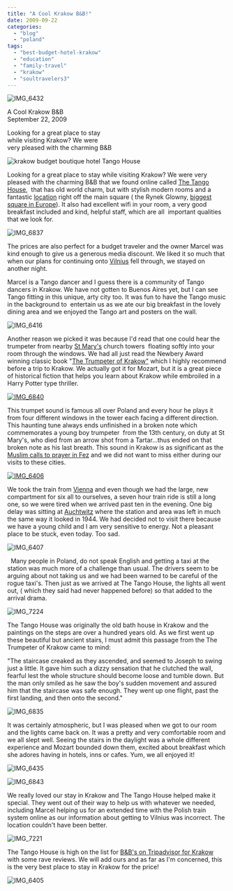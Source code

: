 ```yaml
---
title: "A Cool Krakow B&B!"
date: 2009-09-22
categories: 
  - "blog"
  - "poland"
tags: 
  - "best-budget-hotel-krakow"
  - "education"
  - "family-travel"
  - "krakow"
  - "soultravelers3"
---
```


![IMG_6432](https://pub-ac94b3f306b24c0dba4238943c97f2e1.r2.dev/6a00e5502a950788330120a5e3f8ba970c.jpg)

A Cool Krakow B&B  
September 22, 2009

Looking for a great place to stay  
while visiting Krakow? We were  
very pleased with the charming B&B

<!--more-->

![krakow budget boutique hotel Tango House](https://pub-ac94b3f306b24c0dba4238943c97f2e1.r2.dev/6a00e5502a950788330120a58d641a970b.jpg)

Looking for a great place to stay while visiting Krakow? We were very pleased with the charming B&B that we found online called [The Tango House](http://www.tangohouse.pl/),  that has old world charm, but with stylish modern rooms and a fantastic [location](http://en.wikipedia.org/wiki/Krak%C3%B3w) right off the main square ( the Rynek Glowny, [biggest square in Europe](http://www.cracow-life.com/poland/krakow-market-square)). It also had excellent wifi in your room, a very good breakfast included and kind, helpful staff, which are all  important qualities that we look for. 

![IMG_6837](https://pub-ac94b3f306b24c0dba4238943c97f2e1.r2.dev/6a00e5502a950788330120a5e40912970c.jpg)

The prices are also perfect for a budget traveler and the owner Marcel was kind enough to give us a generous media discount. We liked it so much that when our plans for continuing onto [Vilnius](http://en.wikipedia.org/wiki/Vilnius) fell through, we stayed on another night.

Marcel is a Tango dancer and I guess there is a community of Tango dancers in Krakow. We have not gotten to Buenos Aires yet, but I can see Tango fitting in this unique, arty city too. It was fun to have the Tango music in the background to  entertain us as we ate our big breakfast in the lovely dining area and we enjoyed the Tango art and posters on the wall. 

![IMG_6416](https://pub-ac94b3f306b24c0dba4238943c97f2e1.r2.dev/6a00e5502a950788330120a58d6fc5970b.jpg)

  
Another reason we picked it was because I'd read that one could hear the trumpeter from nearby [St Mary's](http://en.wikipedia.org/wiki/St._Mary%27s_Basilica,_Krak%C3%B3w) church towers  floating softly into your room through the windows. We had all just read the Newbery Award winning classic book "[The Trumpeter of Krakow"](http://en.wikipedia.org/wiki/The_Trumpeter_of_Krakow) which I highly recommend before a trip to Krakow. We actually got it for Mozart, but it is a great piece of historical fiction that helps you learn about Krakow while embroiled in a Harry Potter type thriller. 

[![IMG_6840](https://pub-ac94b3f306b24c0dba4238943c97f2e1.r2.dev/6a00e5502a950788330120a5e40dd3970c.jpg)](https://pub-ac94b3f306b24c0dba4238943c97f2e1.r2.dev/2025/09/6a00e5502a950788330120a5e40dd3970c-150x150.jpg)

  
  
This trumpet sound is famous all over Poland and every hour he plays it from four different windows in the tower each facing a different direction. This haunting tune always ends unfinished in a broken note which commemorates a young boy trumpeter  from the 13th century, on duty at St Mary's, who died from an arrow shot from a Tartar...thus ended on that broken note as his last breath. This sound in Krakow is as significant as the [Muslim calls to prayer in Fez](https://pub-ac94b3f306b24c0dba4238943c97f2e1.r2.dev/2007/03/dar-seffarine.html) and we did not want to miss either during our visits to these cities. 

[![IMG_6406](https://pub-ac94b3f306b24c0dba4238943c97f2e1.r2.dev/6a00e5502a950788330120a58d72d6970b.jpg)](https://pub-ac94b3f306b24c0dba4238943c97f2e1.r2.dev/2025/09/6a00e5502a950788330120a58d72d6970b-150x150.jpg)

  
  
We took the train from [Vienna](https://pub-ac94b3f306b24c0dba4238943c97f2e1.r2.dev/2007/12/finally-vienna.html) and even though we had the large, new compartment for six all to ourselves, a seven hour train ride is still a long one, so we were tired when we arrived past ten in the evening. One big delay was sitting at [Auchtwitz](http://www.youtube.com/watch?v=M2yUCA1qqDk) where the station and area was left in much the same way it looked in 1944. We had decided not to visit there because we have a young child and I am very sensitive to energy. Not a pleasant place to be stuck, even today. Too sad.

![IMG_6407](https://pub-ac94b3f306b24c0dba4238943c97f2e1.r2.dev/6a00e5502a950788330120a58d77bc970b.jpg)

  Many people in Poland, do not speak English and getting a taxi at the station was much more of a challenge than usual. The drivers seem to be arguing about not taking us and we had been warned to be careful of the rogue taxi's. Then just as we arrived at The Tango House, the lights all went out, ( which they said had never happened before) so that added to the arrival drama.

![IMG_7224](https://pub-ac94b3f306b24c0dba4238943c97f2e1.r2.dev/6a00e5502a950788330120a5e40c0e970c.jpg)

  
  
The Tango House was originally the old bath house in Krakow and the paintings on the steps are over a hundred years old. As we first went up these beautiful but ancient stairs, I must admit this passage from the The Trumpeter of Krakow came to mind:  
  
"The staircase creaked as they ascended, and seemed to Joseph to swing just a little. It gave him such a dizzy sensation that he clutched the wall, fearful lest the whole structure should become loose and tumble down. But the man only smiled as he saw the boy's sudden movement and assured him that the staircase was safe enough. They went up one flight, past the first landing, and then onto the second."

![IMG_6835](https://pub-ac94b3f306b24c0dba4238943c97f2e1.r2.dev/6a00e5502a950788330120a5e40fcb970c.jpg)

  
  
It was certainly atmospheric, but I was pleased when we got to our room and the lights came back on. It was a pretty and very comfortable room and we all slept well. Seeing the stairs in the daylight was a whole different experience and Mozart bounded down them, excited about breakfast which she adores having in hotels, inns or cafes. Yum, we all enjoyed it!

![IMG_6435](https://pub-ac94b3f306b24c0dba4238943c97f2e1.r2.dev/6a00e5502a950788330120a5e410c6970c.jpg)

![IMG_6843](https://pub-ac94b3f306b24c0dba4238943c97f2e1.r2.dev/6a00e5502a950788330120a58d7570970b.jpg)

  
  
We really loved our stay in Krakow and The Tango House helped make it special. They went out of their way to help us with whatever we needed, including Marcel helping us for an extended time with the Polish train system online as our information about getting to Vilnius was incorrect. The location couldn't have been better. 

![IMG_7221](https://pub-ac94b3f306b24c0dba4238943c97f2e1.r2.dev/6a00e5502a950788330120a5e416d5970c.jpg)

  
  
The Tango House is high on the list for [B&B's on Tripadvisor for Krakow](http://www.tripadvisor.com/) with some rave reviews. We will add ours and as far as I'm concerned, this is the very best place to stay in Krakow for the price!

![IMG_6405](https://pub-ac94b3f306b24c0dba4238943c97f2e1.r2.dev/6a00e5502a950788330120a58d7b10970b.jpg)

